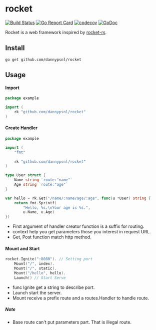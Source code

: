 # rocket

[![Build Status](https://travis-ci.org/dannypsnl/rocket.svg)](https://travis-ci.org/dannypsnl/rocket)
[![Go Report Card](https://goreportcard.com/badge/github.com/dannypsnl/rocket)](https://goreportcard.com/report/github.com/dannypsnl/rocket)
[![codecov](https://codecov.io/gh/dannypsnl/rocket/branch/master/graph/badge.svg)](https://codecov.io/gh/dannypsnl/rocket)<Paste>
[![GoDoc](https://godoc.org/github.com/dannypsnl/rocket?status.svg)](https://godoc.org/github.com/dannypsnl/rocket)

Rocket is a web framework inspired by [rocket-rs](https://github.com/SergioBenitez/Rocket).

## Install

`go get github.com/dannypsnl/rocket`

## Usage

#### Import

```go
package example

import (
    rk "github.com/dannypsnl/rocket"
)
```

#### Create Handler

```go
package example

import (
	"fmt"
	
	rk "github.com/dannypsnl/rocket"
)

type User struct {
	Name string `route:"name"`
	Age string `route:"age"`
}

var hello = rk.Get("/name/:name/age/:age", func(u *User) string {
    return fmt.Sprintf(
    	"Hello, %s.\nYour age is %s.",
    	u.Name, u.Age)
})
```

- First argument of handler creator function is a suffix for routing.
- context help you get parameters those you interest in request URL.
- Get, Post function match http method.

#### Mount and Start

```go
rocket.Ignite(":8080"). // Setting port
    Mount("/", index).
    Mount("/", static).
    Mount("/hello", hello).
    Launch() // Start Serve
```

- func Ignite get a string to describe port.
- Launch start the server.
- Mount receive a prefix route and a routes.Handler to handle route.

##### Note

- Base route can't put parameters part. That is illegal route.

